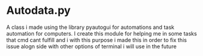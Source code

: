 # Autodata.py
A class i made using the library pyautogui for automations and task automation for computers. I create this module for helping me in some tasks that cmd cant fulfill and i with this purpose i made this in order to fix this issue alogn side with other options of terminal i will use in the future
